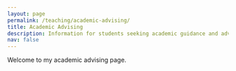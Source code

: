 ```yaml
---
layout: page
permalink: /teaching/academic-advising/
title: Academic Advising
description: Information for students seeking academic guidance and advising
nav: false
---
```


Welcome to my academic advising page.
